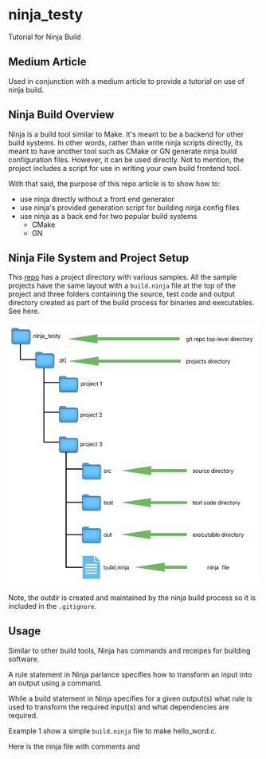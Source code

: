 # ninja_testy
Tutorial for Ninja Build

## Medium Article
Used in conjunction with a medium article to provide a tutorial on use of ninja build.

## Ninja Build Overview

Ninja is a build tool similar to Make.  It's meant to be a backend for other build systems.  In other words,
rather than write ninja scripts directly, its meant to have another tool such as CMake or GN generate
ninja build configuration files.   However, it can be used directly.  Not to mention, the project 
includes a script for use in writing your own build frontend tool.

With that said, the purpose of this repo article is to show how to:

* use ninja directly without a front end generator
* use ninja's provided generation script for building ninja config files
* use ninja as a back end for two popular build systems
	- CMake
	- GN

## Ninja File System and Project Setup

This [repo](https://github.com/netskink/ninja_testy) has a project directory with various
samples.  All the sample projects have the same layout with a `build.ninja` file at the top
of the project and three folders containing the source, test code and output directory created
as part of the build process for binaries and executables.  See here.

![filesystem](./img/filesystem.png)

Note, the outdir is created and maintained by the ninja build process so it is included in the `.gitignore`.

## Usage

Similar to other build tools, Ninja has commands and receipes for building software.  

A rule statement in Ninja parlance specifies how to transform an input into an output using a command.  

While a build statement in Ninja specifies for a given output(s) what rule is used to transform the required input(s) and what dependencies are required.

Example 1 show a simple `build.ninja` file to make hello_word.c.

Here is the ninja file with comments and 

